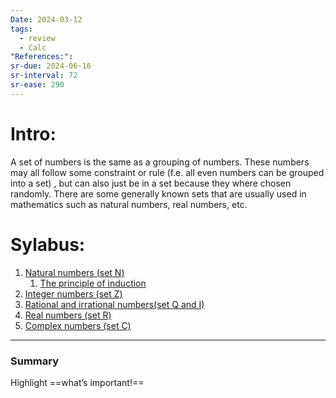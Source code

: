 ```yaml
---
Date: 2024-03-12
tags:
  - review
  - Calc
"References:":
sr-due: 2024-06-16
sr-interval: 72
sr-ease: 290
---
```

# Intro: 
A set of numbers is the same as a grouping of numbers. These numbers may all follow some constraint or rule (f.e. all even numbers can be grouped into a set) , but can also just be in a set because they where chosen randomly. 
There are some generally known sets that are usually used in mathematics such as natural numbers, real numbers, etc. 


# Sylabus:
1. [Natural numbers (set N)](Natural%20numbers%20(set%20N).md)
	1. [The principle of induction](The%20principle%20of%20induction.md)
2. [Integer numbers (set Z)](Integer%20numbers%20(set%20Z).md)
3. [Rational and irrational numbers(set Q and I)](Rational%20and%20irrational%20numbers(set%20Q%20and%20I).md)
4. [Real numbers (set R)](Real%20numbers%20(set%20R).md)
5. [Complex numbers (set C)](Complex%20numbers%20(set%20C).md)
---
### Summary
Highlight ==what’s important!==
